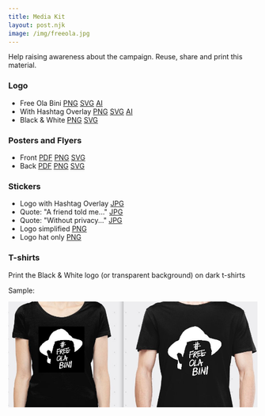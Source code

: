 ```yaml
---
title: Media Kit
layout: post.njk
image: /img/freeola.jpg
---
```


Help raising awareness about the campaign. Reuse, share and print this material.

### Logo

* Free Ola Bini 
[PNG](/media-kit/logo_free-ola_simplified.png) 
[SVG](/media-kit/logo_free-ola_simplified.svg) 
[AI](/media-kit/logo_free-ola_simplified.ai)
* With Hashtag Overlay 
[PNG](/media-kit/logo_free-ola_overlay.png) 
[SVG](/media-kit/logo_free-ola_overlay.svg) 
[AI](/media-kit/logo_free-ola_overlay.ai)
* Black & White 
[PNG](/media-kit/logo_free-ola_black-white.png) 
[SVG](/media-kit/logo_free-ola_black-white.svg)

### Posters and Flyers

* Front [PDF](/media-kit/flyer_free-ola_front_A5.pdf) [PNG](/media-kit/flyer_free-ola_front_A5.png) [SVG](/media-kit/flyer_free-ola_front_A5.svg)
* Back [PDF](/media-kit/flyer_free-ola_back_A5.pdf) [PNG](/media-kit/flyer_free-ola_back_A5.png) [SVG](/media-kit/flyer_free-ola_back_A5.svg) 


### Stickers

* Logo with Hashtag Overlay [JPG](/media-kit/sticker_1_8x8.jpg)
* Quote: "A friend told me..." [JPG](/media-kit/sticker_2.jpg)
* Quote: "Without privacy..." [JPG](/media-kit/sticker_3.jpg)
* Logo simplified [PNG](/media-kit/sticker_4.png)
* Logo hat only [PNG](/media-kit/sticker_5.png)

### T-shirts

Print the Black & White logo (or transparent background) on dark t-shirts

Sample:

![Sample t-shirts](/media-kit/t-shirts.jpg "Sample t-shirts")

<!--  
### Presentation slides

### Photographies

### Infographics
-->


